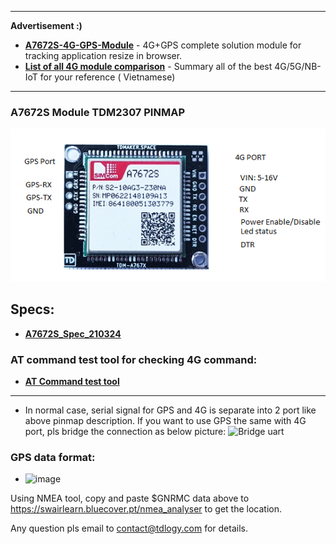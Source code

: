 
---
__Advertisement :)__

- __[A7672S-4G-GPS-Module](https://linhkienthuduc.com/module-4g-gps-simcom-a7672s-ra-chan-tich-hop-nguon-va-khay-sim)__ - 4G+GPS complete solution module for tracking application
  resize in browser.
- __[List of all 4G module comparison](https://linhkienthuduc.com/tong-hop-cac-giai-phap-module-sim-4g-thay-the-sim800-va-sim900)__ - Summary all of the best 4G/5G/NB-IoT for your reference ( Vietnamese)


---

### A7672S Module TDM2307 PINMAP

![Pinmap](https://github.com/TDLOGY/TDM2307-A7672S-GPS-4G/blob/main/A7672S-1.png)

## Specs: 
- __[A7672S_Spec_210324](https://github.com/TDLOGY/TDM2307-A7672S-GPS-4G/blob/main/A7672S_Spec_210324.pdf)__

### AT command test tool for checking 4G command: 
- __[AT Command test tool](https://github.com/TDLOGY/SW_ATCommand_Test)__
___

- In normal case, serial signal for GPS and 4G is separate into 2 port like above pinmap description.
If you want to use GPS the same with 4G port, pls bridge the connection as below picture: 
![Bridge uart](https://github.com/TDLOGY/TDM2307-A7672S-GPS-4G/assets/93193876/522c7fa2-6c31-46e7-ae6b-11974c6f3cfd)

### GPS data format:
- ![image](https://github.com/TDLOGY/TDM2307-A7672S-GPS-4G/assets/93193876/f7b4169f-e9f9-47aa-a886-c6c676c124ff)

Using NMEA tool, copy and paste $GNRMC data above to https://swairlearn.bluecover.pt/nmea_analyser to get the location.

Any question pls email to contact@tdlogy.com for details. 


